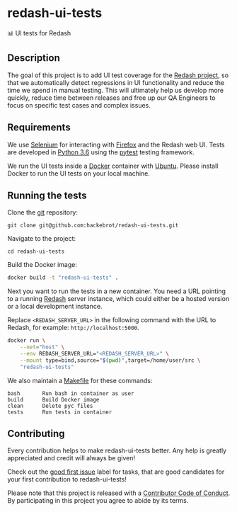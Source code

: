 # redash-ui-tests

 :bar_chart: UI tests for Redash

## Description

The goal of this project is to add UI test coverage for the [Redash
project][redash], so that we automatically detect regressions in UI
functionality and reduce the time we spend in manual testing. This will
ultimately help us develop more quickly, reduce time between releases and
free up our QA Engineers to focus on specific test cases and complex issues.

## Requirements

We use [Selenium][selenium] for interacting with [Firefox][firefox] and the
Redash web UI. Tests are developed in [Python 3.6][python] using the
[pytest][pytest] testing framework.

We run the UI tests inside a [Docker][docker] container with
[Ubuntu][ubuntu]. Please install Docker to run the UI tests on your local
machine.

## Running the tests

Clone the [git][git] repository:

```text
git clone git@github.com:hackebrot/redash-ui-tests.git
```

Navigate to the project:

```text
cd redash-ui-tests
```

Build the Docker image:

```bash
docker build -t "redash-ui-tests" .
```

Next you want to run the tests in a new container. You need a URL pointing to
a running [Redash][redash] server instance, which could either be a hosted
version or a local development instance.

Replace ``<REDASH_SERVER_URL>`` in the following command with the URL to
Redash, for example: ``http://localhost:5000``.

```bash
docker run \
    --net="host" \
    --env REDASH_SERVER_URL="<REDASH_SERVER_URL>" \
    --mount type=bind,source="$(pwd)",target=/home/user/src \
    "redash-ui-tests"
```

We also maintain a [Makefile][makefile] for these commands:

```text
bash       Run bash in container as user
build      Build Docker image
clean      Delete pyc files
tests      Run tests in container
```

## Contributing

Every contribution helps to make redash-ui-tests better. Any help is greatly
appreciated and credit will always be given!

Check out the [good first issue][first] label for tasks, that are good
candidates for your first contribution to redash-ui-tests!

Please note that this project is released with a [Contributor Code of Conduct][coc].
By participating in this project you agree to abide by its terms.

[coc]: /CODE_OF_CONDUCT.md
[docker]: https://docs.docker.com/install/
[firefox]: https://www.mozilla.org/en-US/firefox/new/
[first]: https://github.com/hackebrot/redash-ui-tests/labels/good%20first%20issue
[git]: https://git-scm.com/
[makefile]: /Makefile
[pytest]: https://docs.pytest.org/en/latest/
[python]: https://www.python.org/
[redash]: https://github.com/getredash/redash
[selenium]: https://pypi.org/project/selenium/
[ubuntu]: https://www.ubuntu.com/
